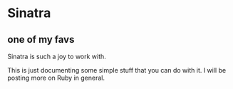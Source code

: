 # Sinatra
## one of my favs

Sinatra is such a joy to work with.

This is just documenting some simple stuff that you can do with it.
I will be posting more on Ruby in general.
